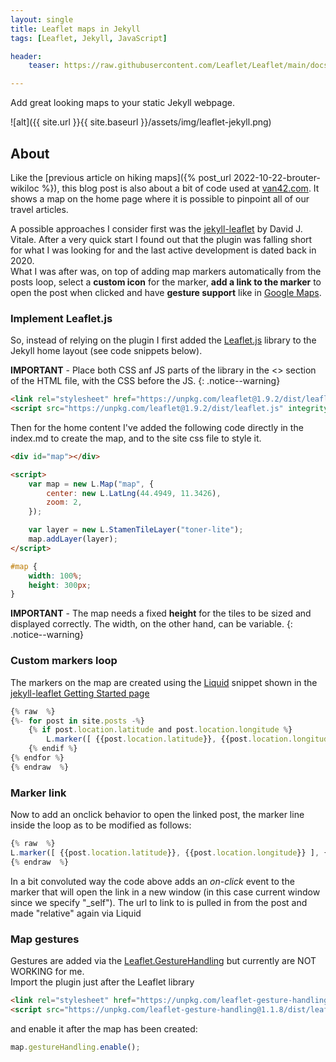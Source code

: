 ```yaml
---
layout: single
title: Leaflet maps in Jekyll
tags: [Leaflet, Jekyll, JavaScript]

header:
    teaser: https://raw.githubusercontent.com/Leaflet/Leaflet/main/docs/docs/images/logo.png

---
```


Add great looking maps to your static Jekyll webpage.

![alt]({{ site.url }}{{ site.baseurl }}/assets/img/leaflet-jekyll.png)

## About

Like the [previous article on hiking maps]({% post_url 2022-10-22-brouter-wikiloc %}), this blog post is also about a bit of code used at [van42.com](https://www.van42.com/).
It shows a map on the home page where it is possible to pinpoint all of our travel articles.  

A possible approaches I consider first was the [jekyll-leaflet](https://github.com/DavidJVitale/jekyll-leaflet) by David J. Vitale. After a very quick start I found out that the plugin was falling short for what I was looking for and the last active development is dated back in 2020.  
What I was after was, on top of adding map markers automatically from the posts loop, select a **custom icon** for the marker, **add a link to the marker** to open the post when clicked and have **gesture support** like in [Google Maps](https://developers.google.com/maps/documentation/javascript/examples/interaction-cooperative).

### Implement Leaflet.js

So, instead of relying on the plugin I first added the [Leaflet.js](https://leafletjs.com/) library to the Jekyll home layout (see code snippets below).

**IMPORTANT** - Place both CSS anf JS parts of the library in the <<head>> section of the HTML file, with the CSS before the JS.
{: .notice--warning}

```html
<link rel="stylesheet" href="https://unpkg.com/leaflet@1.9.2/dist/leaflet.css" integrity="sha256-sA+zWATbFveLLNqWO2gtiw3HL/lh1giY/Inf1BJ0z14=" crossorigin="" />
<script src="https://unpkg.com/leaflet@1.9.2/dist/leaflet.js" integrity="sha256-o9N1jGDZrf5tS+Ft4gbIK7mYMipq9lqpVJ91xHSyKhg=" crossorigin=""></script>
```

Then for the home content I've added the following code directly in the index.md to create the map, and to the site css file to style it.

```html
<div id="map"></div>

<script>
    var map = new L.Map("map", {
        center: new L.LatLng(44.4949, 11.3426),
        zoom: 2,
    });

    var layer = new L.StamenTileLayer("toner-lite");
    map.addLayer(layer);
</script>
```

```css
#map {
    width: 100%;
    height: 300px;
}
```

**IMPORTANT** - The map needs a fixed **height** for the tiles to be sized and displayed correctly. The width, on the other hand, can be variable.
{: .notice--warning}

### Custom markers loop

The markers on the map are created using the [Liquid](https://shopify.github.io/liquid/) snippet shown in the [jekyll-leaflet Getting Started page](https://davidjvitale.com/tech/jekyll-leaflet/getting-started/)

```js
{% raw  %}
{%- for post in site.posts -%}
    {% if post.location.latitude and post.location.longitude %}
        L.marker([ {{post.location.latitude}}, {{post.location.longitude}} ], { title: '{{post.title}}'}).addTo(map);
    {% endif %}
{% endfor %}
{% endraw  %}
```

### Marker link

Now to add an onclick behavior to open the linked post, the marker line inside the loop as to be modified as follows:

```js
{% raw  %}
L.marker([ {{post.location.latitude}}, {{post.location.longitude}} ], { title: '{{post.title}}'}).addTo(map).on('click', function(e) { window.open('{{post.url | relative_url}}','_self'); })
{% endraw  %}
```

In a bit convoluted way the code above adds an *on-click* event to the marker that will open the link in a new window (in this case current window since we specify "_self"). The url to link to is pulled in from the post and made "relative" again via Liquid

### Map gestures

Gestures are added via the [Leaflet.GestureHandling](https://github.com/elmarquis/Leaflet.GestureHandling) but currently are NOT WORKING for me.  
Import the plugin just after the Leaflet library

```html
<link rel="stylesheet" href="https://unpkg.com/leaflet-gesture-handling@1.1.8/dist/leaflet-gesture-handling.min.css">
<script src="https://unpkg.com/leaflet-gesture-handling@1.1.8/dist/leaflet-gesture-handling.js"></script>
```

and enable it after the map has been created:

```js
map.gestureHandling.enable();
```
